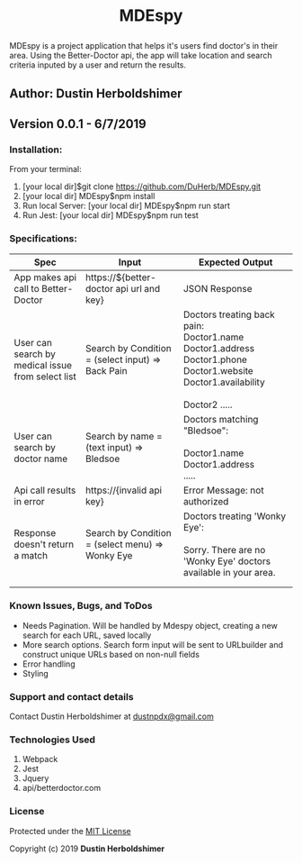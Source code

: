 # <p align="center">MDEspy</p>
MDEspy is a project application that helps it's users find doctor's in their area. Using the Better-Doctor api, the app will take location and search criteria inputed by a user and return the results.

## Author: Dustin Herboldshimer
## Version 0.0.1 - 6/7/2019

### Installation:
From your terminal:
1. [your local dir]$git clone https://github.com/DuHerb/MDEspy.git
2. [your local dir] MDEspy$npm install
3. Run local Server: [your local dir] MDEspy$npm run start
4. Run Jest: [your local dir] MDEspy$npm run test

### Specifications:
| Spec                                              | Input                                             | Expected Output                                                                                                                                          |
|---------------------------------------------------|---------------------------------------------------|----------------------------------------------------------------------------------------------------------------------------------------------------------|
| App makes api call to Better-Doctor               | https://${better-doctor api url and key}          | JSON Response                                                                                                                                            |
| User can search by medical issue from select list | Search by Condition = (select input) => Back Pain | Doctors treating back pain:<br> Doctor1.name<br> Doctor1.address<br> Doctor1.phone<br>  Doctor1.website<br> Doctor1.availability<br> <br>  Doctor2 ..... |
| User can search by doctor name                    | Search by name = (text input) => Bledsoe          |   Doctors matching "Bledsoe":<br>  <br> Doctor1.name<br> Doctor1.address<br> .....<br>                                                                   |
| Api call results in error                         | https://{invalid api key}                         | Error Message: not authorized                                                                                                                            |
| Response doesn't return a match                   | Search by Condition = (select menu) => Wonky Eye  |  Doctors treating 'Wonky Eye':<br> <br> Sorry. There are no 'Wonky Eye'   doctors available in your area.                                               |
|                                                   |                                                   |                                                                                                                                                          |
|                                                   |                                                   |                                                                                                                                                          |

### Known Issues, Bugs, and ToDos

- Needs Pagination.  Will be handled by Mdespy object, creating a new search for each URL, saved locally
- More search options.  Search form input will be sent to URLbuilder and construct unique URLs based on non-null fields
- Error handling
- Styling

### Support and contact details

Contact Dustin Herboldshimer at dustnpdx@gmail.com

### Technologies Used

1. Webpack
2. Jest
3. Jquery
4. api/betterdoctor.com

### License

Protected under the <a href="https://opensource.org/licenses/MIT">MIT License</a>

Copyright (c) 2019 **Dustin Herboldshimer**
